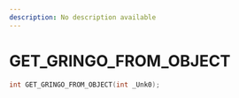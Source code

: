 ```yaml
---
description: No description available 
---
```


# GET_GRINGO_FROM_OBJECT

```cpp
int GET_GRINGO_FROM_OBJECT(int _Unk0);
```